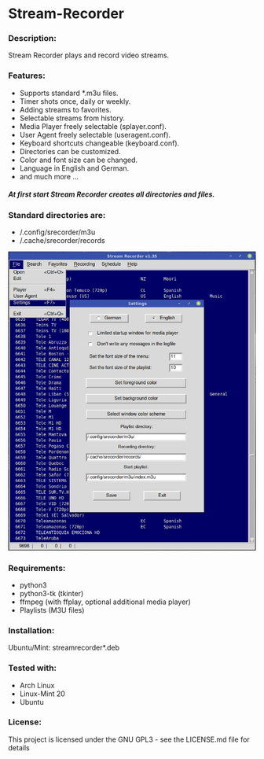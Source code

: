 # Stream-Recorder

### Description:
Stream Recorder plays and record video streams.

### Features:
- Supports standard *.m3u files.
- Timer shots once, daily or weekly.
- Adding streams to favorites.
- Selectable streams from history.
- Media Player freely selectable (splayer.conf).
- User Agent freely selectable (useragent.conf).
- Keyboard shortcuts changeable (keyboard.conf).
- Directories can be customized.
- Color and font size can be changed.
- Language in English and German.
- and much more ...

##### At first start Stream Recorder creates all directories and files.

### Standard directories are:
- /.config/srecorder/m3u
- /.cache/srecorder/records

![alt text](https://github.com/sc44/Stream-Recorder/blob/main/screenshot.png)

### Requirements:

- python3
- python3-tk (tkinter)
- ffmpeg (with ffplay, optional additional media player)
- Playlists (M3U files)

### Installation:

Ubuntu/Mint: streamrecorder*.deb

### Tested with:

- Arch Linux
- Linux-Mint 20
- Ubuntu

### License:
This project is licensed under the GNU GPL3 - see the LICENSE.md file for details
